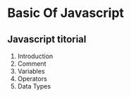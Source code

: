 # Basic Of Javascript

## Javascript titorial
1. Introduction
2. Comment
3. Variables
4. Operators
5. Data Types
